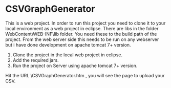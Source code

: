 # CSVGraphGenerator
This is a web project. In order to run this project you need to clone it to your local environment as a web project in eclipse.
There are libs in the folder WebContent\WEB-INF\lib folder. You need these to the build path of the project. From the web server side this needs to be run on any webserver but i have done development on apache tomcat 7+ version.

1. Clone the project in the local web project in eclipse.
2. Add the required jars.
3. Run the project on Server using apache tomcat 7+ version.

Hit the URL \CSVGraphGenerator.htm , you will see the page to upload your CSV.
